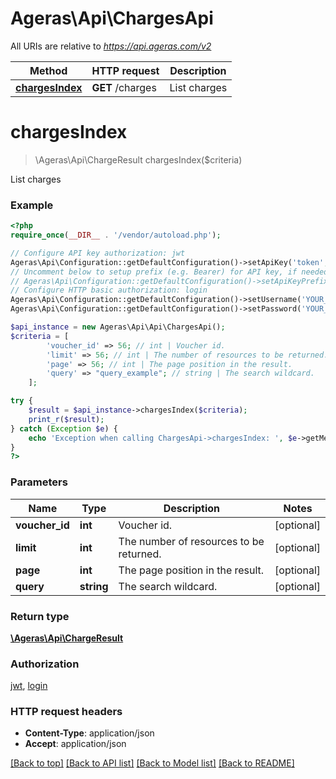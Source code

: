 # Ageras\Api\ChargesApi

All URIs are relative to *https://api.ageras.com/v2*

Method | HTTP request | Description
------------- | ------------- | -------------
[**chargesIndex**](ChargesApi.md#chargesIndex) | **GET** /charges | List charges


# **chargesIndex**
> \Ageras\Api\ChargeResult chargesIndex($criteria)

List charges

### Example
```php
<?php
require_once(__DIR__ . '/vendor/autoload.php');

// Configure API key authorization: jwt
Ageras\Api\Configuration::getDefaultConfiguration()->setApiKey('token', 'YOUR_API_KEY');
// Uncomment below to setup prefix (e.g. Bearer) for API key, if needed
// Ageras\Api\Configuration::getDefaultConfiguration()->setApiKeyPrefix('token', 'Bearer');
// Configure HTTP basic authorization: login
Ageras\Api\Configuration::getDefaultConfiguration()->setUsername('YOUR_USERNAME');
Ageras\Api\Configuration::getDefaultConfiguration()->setPassword('YOUR_PASSWORD');

$api_instance = new Ageras\Api\Api\ChargesApi();
$criteria = [
        'voucher_id' => 56; // int | Voucher id.
        'limit' => 56; // int | The number of resources to be returned.
        'page' => 56; // int | The page position in the result.
        'query' => "query_example"; // string | The search wildcard.
    ];

try {
    $result = $api_instance->chargesIndex($criteria);
    print_r($result);
} catch (Exception $e) {
    echo 'Exception when calling ChargesApi->chargesIndex: ', $e->getMessage(), PHP_EOL;
}
?>
```

### Parameters

Name | Type | Description  | Notes
------------- | ------------- | ------------- | -------------
 **voucher_id** | **int**| Voucher id. | [optional]
 **limit** | **int**| The number of resources to be returned. | [optional]
 **page** | **int**| The page position in the result. | [optional]
 **query** | **string**| The search wildcard. | [optional]

### Return type

[**\Ageras\Api\ChargeResult**](../Model/ChargeResult.md)

### Authorization

[jwt](../../README.md#jwt), [login](../../README.md#login)

### HTTP request headers

 - **Content-Type**: application/json
 - **Accept**: application/json

[[Back to top]](#) [[Back to API list]](../../README.md#documentation-for-api-endpoints) [[Back to Model list]](../../README.md#documentation-for-models) [[Back to README]](../../README.md)

